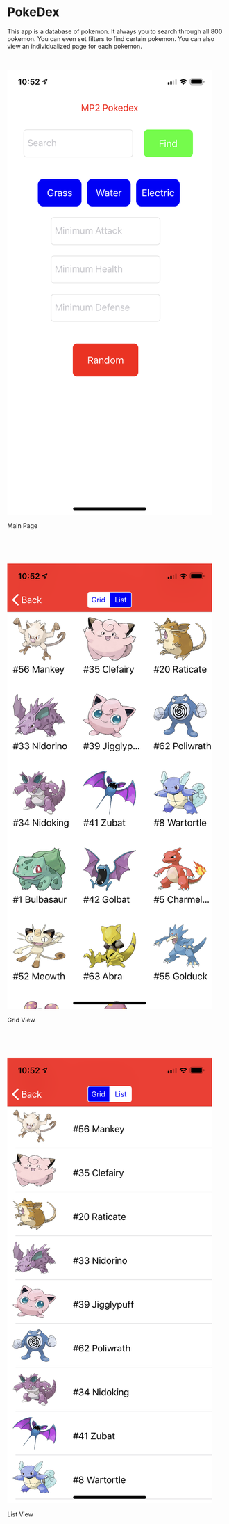 # PokeDex

This app is a database of pokemon. It always you to search through all 800 pokemon. You can even set filters to find certain pokemon. You can also view an individualized page for each pokemon.

</br>

![Image description](https://github.com/Aadhrik-Kuila/MDB-mp2-pokedex/blob/master/IMG_1363.PNG)

Main Page

</br>
</br>
</br>

![Image description](https://github.com/Aadhrik-Kuila/MDB-mp2-pokedex/blob/master/IMG_1364.PNG)

Grid View

</br>
</br>
</br>

![Image description](https://github.com/Aadhrik-Kuila/MDB-mp2-pokedex/blob/master/IMG_1365.PNG)

List View

</br>
